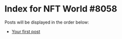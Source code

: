 # Index for NFT World #8058
Posts will be displayed in the order below:

- [Your first post](./001-first.md)

